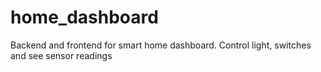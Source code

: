 # home_dashboard

Backend and frontend for smart home dashboard.
Control light, switches and see sensor readings 
